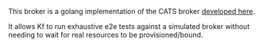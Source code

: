 This broker is a golang implementation of the CATS broker
[developed here](https://github.com/cloudfoundry-attic/cli-acceptance-tests/blob/master/gats/assets/service_broker/README.md).

It allows Kf to run exhaustive e2e tests against a simulated broker
without needing to wait for real resources to be provisioned/bound.